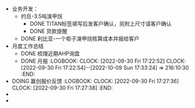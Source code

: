 - 业务开发：
	- 约旦-3.5吨溴甲烷
		- DONE TITAN标签填写后发客户确认，另附上尺寸请客户确认
		- DONE 货款提醒
	- DONE 利比亚-一个柜子溴甲烷核算成本并报给客户
- 月度工作总结
	- DONE 梳理近期AHP询盘
	- DONE 月报
	  :LOGBOOK:
	  CLOCK: [2022-09-30 Fri 17:22:52]
	  CLOCK: [2022-09-30 Fri 17:22:54]--[2022-10-09 Sun 17:33:24] =>  216:10:30
	  :END:
- DOING 赢创报价反馈
  :LOGBOOK:
  CLOCK: [2022-09-30 Fri 17:27:36]
  CLOCK: [2022-09-30 Fri 17:27:38]
  :END:
-
-